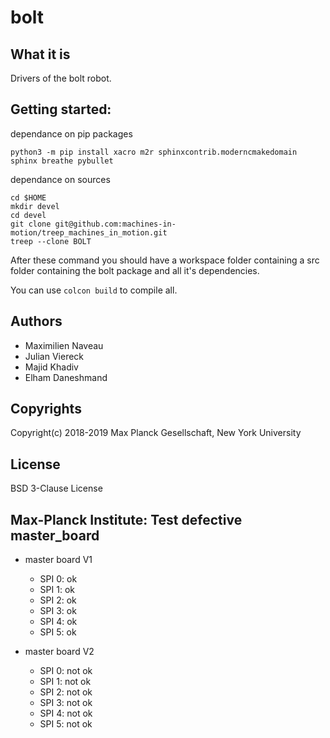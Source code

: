 # bolt

## What it is

Drivers of the bolt robot.

## Getting started:

dependance on pip packages 

```
python3 -m pip install xacro m2r sphinxcontrib.moderncmakedomain sphinx breathe pybullet
```
dependance on sources

```
cd $HOME
mkdir devel
cd devel
git clone git@github.com:machines-in-motion/treep_machines_in_motion.git
treep --clone BOLT
```

After these command you should have a workspace folder containing a src folder containing the bolt package and all it's dependencies.

You can use `colcon build` to compile all.

## Authors

- Maximilien Naveau
- Julian Viereck
- Majid Khadiv
- Elham Daneshmand 

## Copyrights

Copyright(c) 2018-2019 Max Planck Gesellschaft, New York University

## License

BSD 3-Clause License

## Max-Planck Institute: Test defective master_board

- master board V1
  - SPI 0: ok
  - SPI 1: ok
  - SPI 2: ok
  - SPI 3: ok
  - SPI 4: ok
  - SPI 5: ok

- master board V2
  - SPI 0: not ok
  - SPI 1: not ok
  - SPI 2: not ok
  - SPI 3: not ok
  - SPI 4: not ok
  - SPI 5: not ok

